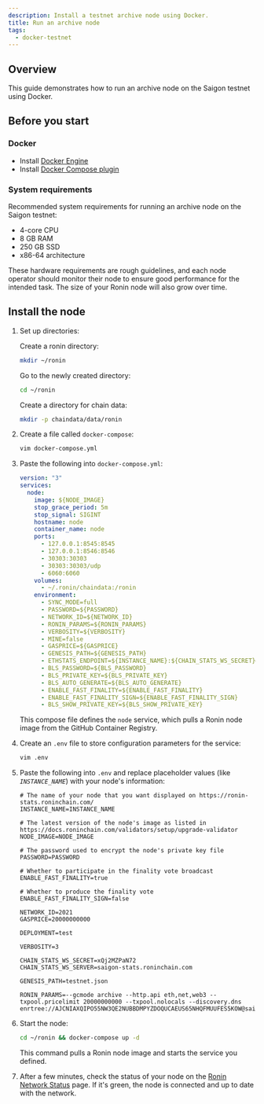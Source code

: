 ```yaml
---
description: Install a testnet archive node using Docker.
title: Run an archive node
tags:
  - docker-testnet
---
```


## Overview

This guide demonstrates how to run an archive node on the Saigon testnet using Docker.

## Before you start

### Docker

* Install [Docker Engine](https://docs.docker.com/engine/install/)
* Install [Docker Compose plugin](https://docs.docker.com/compose/install/)

### System requirements

Recommended system requirements for running an archive node on the Saigon testnet:

* 4-core CPU
* 8 GB RAM
* 250 GB SSD
* x86-64 architecture

These hardware requirements are rough guidelines, and each node operator
should monitor their node to ensure good performance for the intended task.
The size of your Ronin node will also grow over time.

## Install the node

1. Set up directories:

   Create a ronin directory:

   ```bash
   mkdir ~/ronin
   ```

   Go to the newly created directory:

   ```bash
   cd ~/ronin
   ```

   Create a directory for chain data:
  
   ```bash
   mkdir -p chaindata/data/ronin
   ```

1. Create a file called `docker-compose`:

   ```bash
   vim docker-compose.yml
   ```

1. Paste the following into `docker-compose.yml`:

   ```yaml
   version: "3"
   services:
     node:
       image: ${NODE_IMAGE}
       stop_grace_period: 5m
       stop_signal: SIGINT
       hostname: node
       container_name: node
       ports:
         - 127.0.0.1:8545:8545
         - 127.0.0.1:8546:8546
         - 30303:30303
         - 30303:30303/udp
         - 6060:6060
       volumes:
         - ~/.ronin/chaindata:/ronin
       environment:
         - SYNC_MODE=full
         - PASSWORD=${PASSWORD}
         - NETWORK_ID=${NETWORK_ID}
         - RONIN_PARAMS=${RONIN_PARAMS}
         - VERBOSITY=${VERBOSITY}
         - MINE=false
         - GASPRICE=${GASPRICE}
         - GENESIS_PATH=${GENESIS_PATH}
         - ETHSTATS_ENDPOINT=${INSTANCE_NAME}:${CHAIN_STATS_WS_SECRET}@${CHAIN_STATS_WS_SERVER}:443
         - BLS_PASSWORD=${BLS_PASSWORD}
         - BLS_PRIVATE_KEY=${BLS_PRIVATE_KEY}
         - BLS_AUTO_GENERATE=${BLS_AUTO_GENERATE}
         - ENABLE_FAST_FINALITY=${ENABLE_FAST_FINALITY}
         - ENABLE_FAST_FINALITY_SIGN=${ENABLE_FAST_FINALITY_SIGN}
         - BLS_SHOW_PRIVATE_KEY=${BLS_SHOW_PRIVATE_KEY}
   ```

   This compose file defines the `node` service, which pulls a Ronin node image from the GitHub Container Registry.
1. Create an `.env` file to store configuration parameters for the service:

   ```bash
   vim .env
   ```

1. Paste the following into `.env` and replace placeholder values (like *`INSTANCE_NAME`*) with your node's information:

   ```text
   # The name of your node that you want displayed on https://ronin-stats.roninchain.com/
   INSTANCE_NAME=INSTANCE_NAME
 
   # The latest version of the node's image as listed in https://docs.roninchain.com/validators/setup/upgrade-validator
   NODE_IMAGE=NODE_IMAGE
 
   # The password used to encrypt the node's private key file
   PASSWORD=PASSWORD
   
   # Whether to participate in the finality vote broadcast
   ENABLE_FAST_FINALITY=true
 
   # Whether to produce the finality vote
   ENABLE_FAST_FINALITY_SIGN=false
 
   NETWORK_ID=2021
   GASPRICE=20000000000
 
   DEPLOYMENT=test
 
   VERBOSITY=3
 
   CHAIN_STATS_WS_SECRET=xQj2MZPaN72
   CHAIN_STATS_WS_SERVER=saigon-stats.roninchain.com
   
   GENESIS_PATH=testnet.json
 
   RONIN_PARAMS=--gcmode archive --http.api eth,net,web3 --txpool.pricelimit 20000000000 --txpool.nolocals --discovery.dns enrtree://AJCNIAXQIPO55NW3QE2NUBBDMPYZDOQUCAEUS65NHQFMUUFES5KOW@saigon.nodes.roninchain.com
   ```

1. Start the node:

   ```bash
   cd ~/ronin && docker-compose up -d
   ```
  
   This command pulls a Ronin node image and starts the service you defined.

1. After a few minutes, check the status of your node on the [Ronin Network Status](https://ronin-stats.roninchain.com/) page. If it's green, the node is connected and up to date with the network.
